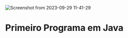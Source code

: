 ![Screenshot from 2023-09-29 11-41-29](https://github.com/alexandroabadebr/curso-java-basico/assets/5865711/22454b7f-0ae0-4d62-aa83-faeb2efda8fe)

# Primeiro Programa em Java

